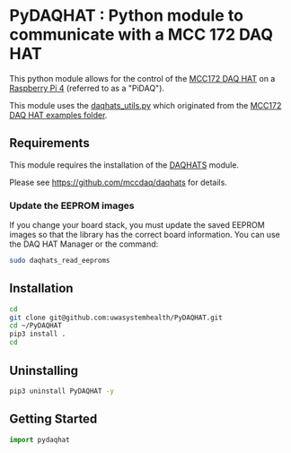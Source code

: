 # PyDAQHAT : Python module to communicate with a MCC 172 DAQ HAT

This python module allows for the control of the [MCC172 DAQ HAT](https://www.mccdaq.com/DAQ-HAT/MCC-172.aspx) on a [Raspberry Pi 4](https://www.raspberrypi.com/products/raspberry-pi-4-model-b/) (referred to as a "PiDAQ").

This module uses the [daqhats_utils.py](pydaqhat/daqhats_utils.py) which originated from the [MCC172 DAQ HAT examples folder](https://github.com/mccdaq/daqhats/blob/master/examples/python/mcc172/daqhats_utils.py).

## Requirements

This module requires the installation of the [DAQHATS](https://github.com/mccdaq/daqhats) module.

Please see <https://github.com/mccdaq/daqhats> for details.

### Update the EEPROM images

If you change your board stack, you must update the saved EEPROM images so that
the library has the correct board information. You can use the DAQ HAT Manager or the
command:

```sh
sudo daqhats_read_eeproms
```

## Installation 

```sh
cd
git clone git@github.com:uwasystemhealth/PyDAQHAT.git
cd ~/PyDAQHAT
pip3 install .
cd
```

## Uninstalling

```sh
pip3 uninstall PyDAQHAT -y
```

## Getting Started

```python
import pydaqhat
```